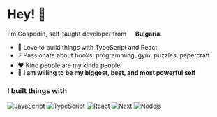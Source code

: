 <h1>Hey! 👋 </h1>

I'm Gospodin, self-taught developer from <img src="https://img.icons8.com/color/512/bulgaria-circular.png" width="13"/> <b>Bulgaria</b>.</p>

- 🚀 Love to build things with TypeScript and React
- ⚡ Passionate about books, programming, gym, puzzles, papercraft
- :heart: Kind people are my kinda people
- 🥋 **I am willing to be my biggest, best, and most powerful self**

<h3>I built things with</h3>
<p>
  <img alt="JavaScript" src="https://img.shields.io/badge/JavaScript-323330?style=for-the-badge&logo=javascript&logoColor=F7DF1E" />
  <img alt="TypeScript" src="https://img.shields.io/badge/TypeScript-007ACC?style=for-the-badge&logo=typescript&logoColor=white" />
  <img alt="React" src="https://img.shields.io/badge/React-20232A?style=for-the-badge&logo=react&logoColor=61DAFB" />
  <img alt="Next" src="https://img.shields.io/badge/next.js-000000?style=for-the-badge&logo=nextdotjs&logoColor=white" />
  <img alt="Nodejs" src="https://img.shields.io/badge/Node.js-339933?style=for-the-badge&logo=nodedotjs&logoColor=white" />
</p>
